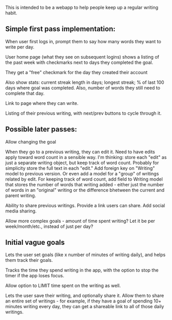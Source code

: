 This is intended to be a webapp to help people keep up a regular writing habit. 


Simple first pass implementation:
--------
When user first logs in, prompt them to say how many words they want to write
per day. 

User home page (what they see on subsequent logins) shows a listing of the past
week with checkmarks next to days they completed the goal.

They get a "free" checkmark for the day they created their account

Also show stats: current streak length in days; longest streak; % of last 100
days where goal was completed. Also, number of words they still need to
complete that day.

Link to page where they can write. 

Listing of their previous writing, with next/prev buttons to cycle through it.


Possible later passes:
-------
Allow changing the goal

When they go to a previous writing, they can edit it. Need to have edits apply
toward word count in a sensible way. I'm thinking: store each "edit" as just a
separate writing object, but keep track of word count. Probably for simplicity
store the full text in each "edit." Add foreign key on "Writing" model to
previous version. Or even add a model for a "group" of writings related by
edit. For keeping track of word count, add field to Writing model that stores
the number of words that writing added - either just the number of words in an
"original" writing or the difference bhetween the current and parent writing.

Ability to share previous writings. Provide a link users can share. Add social
media sharing.

Allow more complex goals - amount of time spent writing? Let it be per
week/month/etc., instead of just per day?


Initial vague goals
--------

Lets the user set goals (like x number of minutes of writing daily), and helps
them track their goals. 

Tracks the time they spend writing in the app, with the option to stop the
timer if the app loses focus. 

Allow option to LIMIT time spent on the writing as well.

Lets the user save their writing, and optionally share it. Allow them to share
an entire set of writings - for example, if they have a goal of spending 10+
minutes writing every day, they can get a shareable link to all of those daily
writings.
